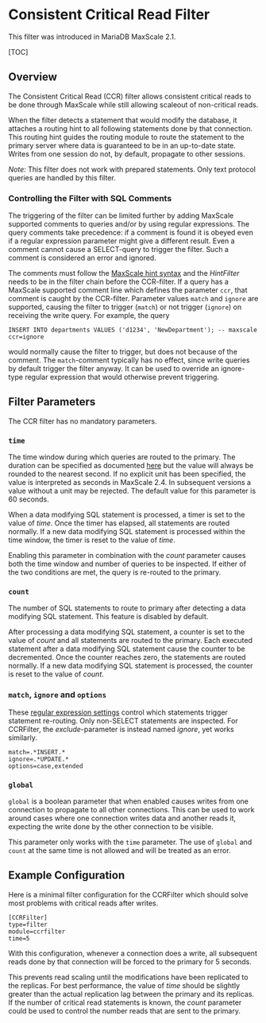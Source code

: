 # Consistent Critical Read Filter

This filter was introduced in MariaDB MaxScale 2.1.

[TOC]

## Overview

The Consistent Critical Read (CCR) filter allows consistent critical reads to be
done through MaxScale while still allowing scaleout of non-critical reads.

When the filter detects a statement that would modify the database, it attaches
a routing hint to all following statements done by that connection. This routing
hint guides the routing module to route the statement to the primary server where
data is guaranteed to be in an up-to-date state. Writes from one session do not,
by default, propagate to other sessions.

*Note:* This filter does not work with prepared statements. Only text protocol
 queries are handled by this filter.

### Controlling the Filter with SQL Comments

The triggering of the filter can be limited further by adding MaxScale supported
comments to queries and/or by using regular expressions. The query comments take
precedence: if a comment is found it is obeyed even if a regular expression
parameter might give a different result. Even a comment cannot cause a
SELECT-query to trigger the filter. Such a comment is considered an error and
ignored.

The comments must follow the [MaxScale hint syntax](../Reference/Hint-Syntax.md)
and the *HintFilter* needs to be in the filter chain before the CCR-filter. If a
query has a MaxScale supported comment line which defines the parameter `ccr`,
that comment is caught by the  CCR-filter. Parameter values `match` and `ignore`
are supported, causing the filter to trigger (`match`) or not trigger (`ignore`)
on receiving the write query. For example, the query
```
INSERT INTO departments VALUES ('d1234', 'NewDepartment'); -- maxscale ccr=ignore
```
would normally cause the filter to trigger, but does not because of the
comment. The `match`-comment typically has no effect, since write queries by
default trigger the filter anyway. It can be used to override an ignore-type
regular expression that would otherwise prevent triggering.

## Filter Parameters

The CCR filter has no mandatory parameters.

### `time`

The time window during which queries are routed to the primary. The duration
can be specified as documented
[here](../Getting-Started/Configuration-Guide.md#durations)
but the value  will always be rounded to the nearest second.
If no explicit unit has been specified, the value is interpreted as seconds
in MaxScale 2.4. In subsequent versions a value without a unit may be rejected.
The default value for this parameter is 60 seconds.

When a data modifying SQL statement is processed, a timer is set to the value of
_time_. Once the timer has elapsed, all statements are routed normally. If a new
data modifying SQL statement is processed within the time window, the timer is
reset to the value of _time_.

Enabling this parameter in combination with the _count_ parameter causes both
the time window and number of queries to be inspected. If either of the two
conditions are met, the query is re-routed to the primary.

### `count`

The number of SQL statements to route to primary after detecting a data modifying
SQL statement. This feature is disabled by default.

After processing a data modifying SQL statement, a counter is set to the value
of _count_ and all statements are routed to the primary. Each executed statement
after a data modifying SQL statement cause the counter to be decremented. Once
the counter reaches zero, the statements are routed normally. If a new data
modifying SQL statement is processed, the counter is reset to the value of
_count_.

### `match`, `ignore` and `options`

These [regular expression settings](../Getting-Started/Configuration-Guide.md#standard-regular-expression-settings-for-filters)
control which statements trigger statement re-routing. Only non-SELECT statements are
inspected. For CCRFilter, the *exclude*-parameter is instead named *ignore*, yet works
similarly.

```
match=.*INSERT.*
ignore=.*UPDATE.*
options=case,extended
```

### `global`

`global` is a boolean parameter that when enabled causes writes from one
connection to propagate to all other connections. This can be used to work
around cases where one connection writes data and another reads it, expecting
the write done by the other connection to be visible.

This parameter only works with the `time` parameter. The use of `global` and
`count` at the same time is not allowed and will be treated as an error.

## Example Configuration

Here is a minimal filter configuration for the CCRFilter which should solve most
problems with critical reads after writes.

```
[CCRFilter]
type=filter
module=ccrfilter
time=5
```

With this configuration, whenever a connection does a write, all subsequent
reads done by that connection will be forced to the primary for 5 seconds.

This prevents read scaling until the modifications have been replicated to the
replicas. For best performance, the value of _time_ should be slightly greater
than the actual replication lag between the primary and its replicas. If the number
of critical read statements is known, the _count_ parameter could be used to
control the number reads that are sent to the primary.
